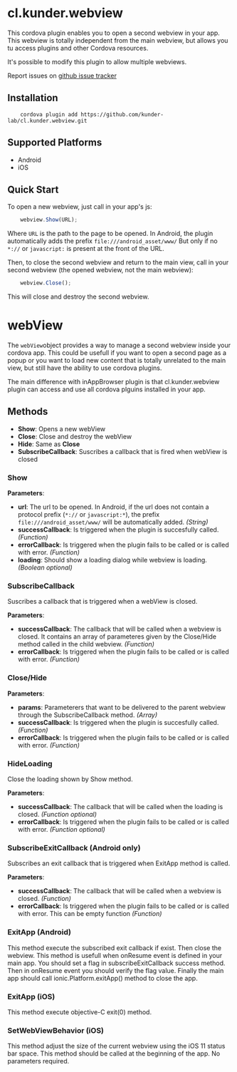 <!---
license: Licensed to the Apache Software Foundation (ASF) under one
or more contributor license agreements.  See the NOTICE file
distributed with this work for additional information
regarding copyright ownership.  The ASF licenses this file
to you under the Apache License, Version 2.0 (the
"License"); you may not use this file except in compliance
with the License.  You may obtain a copy of the License at

http://www.apache.org/licenses/LICENSE-2.0

Unless required by applicable law or agreed to in writing,
software distributed under the License is distributed on an
"AS IS" BASIS, WITHOUT WARRANTIES OR CONDITIONS OF ANY
KIND, either express or implied.  See the License for the
specific language governing permissions and limitations
under the License.
-->

# cl.kunder.webview
This cordova plugin enables you to open a second webview in your app.
This webview is totally independent from the main webview, but allows you tu access plugins and other Cordova resources.

It's possible to modify this plugin to allow multiple webviews.

Report issues on [github issue tracker](https://github.com/kunder-lab/cl.kunder.webview/issues)

## Installation
```
    cordova plugin add https://github.com/kunder-lab/cl.kunder.webview.git
```

## Supported Platforms
- Android
- iOS


## Quick Start

To open a new webview, just call in your app's js:
```javascript
    webview.Show(URL);
```

Where `URL` is the path to the page to be opened. In Android, the plugin automatically adds the prefix `file:///android_asset/www/`
But only if no `*://` or `javascript:` is present at the front of the URL.

Then, to close the second webview and return to the main view, call in your second webview (the opened webview, not the main webview):
```javascript
    webview.Close();
```

This will close and destroy the second webview.

# webView

The `webView`object provides a way to manage a second webview inside your cordova app. This could be usefull if you want to open a second page as a popup or you want to load new content that is totally unrelated to the main view, but still have the ability to use cordova plugins.

The main difference with inAppBrowser plugin is that cl.kunder.webview plugin can access and use all cordova plguins installed in your app.

## Methods

- __Show__: Opens a new webView 
- __Close__: Close and destroy the webView
- __Hide__: Same as __Close__
- __SubscribeCallback__: Suscribes a callback that is fired when webView is closed

### Show
__Parameters__:
- __url__: The url to be opened. In Android, if the url does not contain a protocol prefix (`*://` or `javascript:*`), the prefix `file:///android_asset/www/` will be automatically added. _(String)_
- __successCallback__: Is triggered when the plugin is succesfully called. _(Function)_
- __errorCallback__: Is triggered when the plugin fails to be called or is called with error. _(Function)_
- __loading__: Should show a loading dialog while webview is loading. _(Boolean optional)_

### SubscribeCallback
Suscribes a callback that is triggered when a webView is closed.

__Parameters__:
- __successCallback__: The callback that will be called when a webview is closed. It contains an array of parameteres given by the Close/Hide method called in the child webview. _(Function)_
- __errorCallback__: Is triggered when the plugin fails to be called or is called with error. _(Function)_

### Close/Hide
__Parameters__:
- __params__: Parameterers that want to be delivered to the parent webview through the SubscribeCallback method. _(Array)_
- __successCallback__: Is triggered when the plugin is succesfully called. _(Function)_
- __errorCallback__: Is triggered when the plugin fails to be called or is called with error. _(Function)_

### HideLoading
Close the loading shown by Show method.

__Parameters__:
- __successCallback__: The callback that will be called when the loading is closed. _(Function optional)_
- __errorCallback__: Is triggered when the plugin fails to be called or is called with error. _(Function optional)_

### SubscribeExitCallback (Android only)
Subscribes an exit callback that is triggered when ExitApp method is called.

__Parameters__:
- __successCallback__: The callback that will be called when a webview is closed. _(Function)_
- __errorCallback__: Is triggered when the plugin fails to be called or is called with error. This can be empty function _(Function)_

### ExitApp (Android)
This method execute the subscribed exit callback if exist. Then close the webview.
This method is usefull when onResume event is defined in your main app. You should set a flag in subscribeExitCallback success method. Then in onResume event you should verify the flag value. Finally the main app should call ionic.Platform.exitApp() method to close the app.

### ExitApp (iOS)
This method execute objective-C exit(0) method.

### SetWebViewBehavior (iOS)
This method adjust the size of the current webview using the iOS 11 status bar space. This method should be called at the beginning of the app.
No parameters required.
